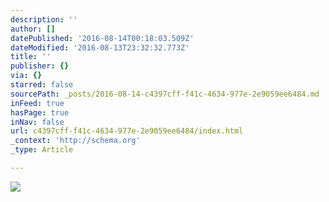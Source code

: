 ```yaml
---
description: ''
author: []
datePublished: '2016-08-14T00:18:03.509Z'
dateModified: '2016-08-13T23:32:32.773Z'
title: ''
publisher: {}
via: {}
starred: false
sourcePath: _posts/2016-08-14-c4397cff-f41c-4634-977e-2e9059ee6484.md
inFeed: true
hasPage: true
inNav: false
url: c4397cff-f41c-4634-977e-2e9059ee6484/index.html
_context: 'http://schema.org'
_type: Article

---
```

![](https://the-grid-user-content.s3-us-west-2.amazonaws.com/bb01be03-c58a-4c6d-99d2-2f895c05bb7d.jpg)